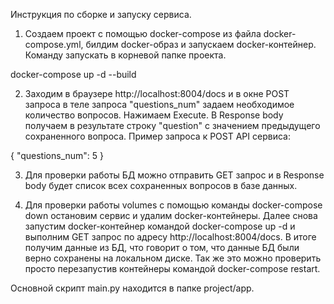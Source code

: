 Инструкция по сборке и запуску сервиса.

1) Создаем проект с помощью docker-compose из файла docker-compose.yml, билдим docker-образ и запускаем docker-контейнер.
Команду запускать в корневой папке проекта.

docker-compose up -d --build

2) Заходим в браузере http://localhost:8004/docs и в окне POST запроса в теле запроса "questions_num" задаем необходимое количество вопросов. Нажимаем Execute. В Response body получаем в результате строку "question" с значением предыдущего сохраненного вопроса.
Пример запроса к POST API сервиса:

{
  "questions_num": 5
}

3) Для проверки работы БД можно отправить GET запрос и в Response body будет список всех сохраненных вопросов в базе данных.

4) Для проверки работы volumes с помощью команды docker-compose down остановим сервис и удалим docker-контейнеры. Далее снова запустим docker-контейнер командой docker-compose up -d и выполним GET запрос по адресу http://localhost:8004/docs. В итоге получим данные из БД, что говорит о том, что данные БД были верно сохранены на локальном диске. Так же это можно проверить просто перезапустив контейнеры командой docker-compose restart.

Основной скрипт main.py находится в папке project/app.
